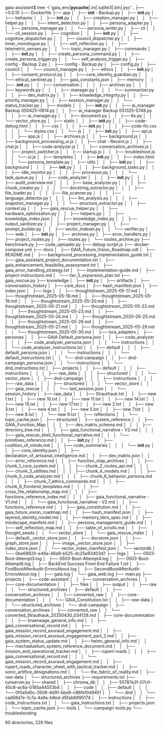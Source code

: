 gaia-assistant$ tree -I 'gaia_env|__pycache__|*.ini|*.sqlite3|*.bin|*.pyc'
.
├── =0.0.10
├── Dockerfile
├── app
│   ├── __init__ - Backup.py
│   ├── __init__.py
│   ├── behavior
│   │   ├── __init__.py
│   │   ├── creation_manager.py
│   │   ├── helper.py
│   │   ├── intent_detection.py
│   │   ├── persona_adapter.py
│   │   ├── persona_manager.py
│   │   └── persona_writer.py
│   ├── cli
│   │   └── cli_session.py
│   ├── cognition
│   │   ├── __init__.py
│   │   ├── cognitive_dispatcher.py
│   │   ├── council_dispatcher.py
│   │   ├── inner_monologue.py
│   │   ├── self_reflection.py
│   │   ├── telemetric_senses.py
│   │   └── topic_manager.py
│   ├── commands
│   │   ├── __init__.py
│   │   ├── create_persona_command.py
│   │   ├── create_persona_trigger.py
│   │   └── self_analysis_trigger.py
│   ├── config - Backup 2.py
│   ├── config - Backup.py
│   ├── config.py
│   ├── council
│   │   └── council_manager.py
│   ├── ethics
│   │   ├── __init__.py
│   │   ├── consent_protocol.py
│   │   ├── core_identity_guardian.py
│   │   └── ethical_sentinel.py
│   ├── gaia_constants.json
│   ├── memory
│   │   ├── __.init__.py
│   │   ├── conversation
│   │   │   ├── archiver.py
│   │   │   ├── keywords.py
│   │   │   ├── manager.py
│   │   │   └── summarizer.py
│   │   ├── dev_matrix.py
│   │   ├── knowledge_integrity.py
│   │   ├── priority_manager.py
│   │   ├── session_manager.py
│   │   └── status_tracker.py
│   ├── models
│   │   ├── __init__.py
│   │   ├── ai_manager Backup 050425-0914.py
│   │   ├── ai_manager Backup 051325-0748.py
│   │   ├── ai_manager.py
│   │   ├── document.py
│   │   ├── tts.py
│   │   └── vector_store.py
│   ├── static
│   │   ├── __init__.py
│   │   ├── code-debug.html
│   │   ├── css
│   │   │   ├── __init__.py
│   │   │   ├── code-fix.css
│   │   │   └── styles.css
│   │   └── js
│   │       ├── __init__.py
│   │       ├── api.js
│   │       ├── app.js
│   │       ├── archives.js
│   │       ├── background.js
│   │       ├── background_processing_ui.js
│   │       ├── chat - Recent.js
│   │       ├── chat.js
│   │       ├── code-analyzer.js
│   │       ├── conversation_archives.js
│   │       ├── project_switcher.js
│   │       ├── startup.js
│   │       ├── troubleshoot.js
│   │       └── ui.js
│   ├── templates
│   │   ├── __init__.py
│   │   ├── index.html
│   │   └── persona_template.py
│   ├── utils
│   │   ├── __init__.py
│   │   ├── background
│   │   │   ├── __init__.py
│   │   │   ├── background_tasks.py
│   │   │   ├── idle_monitor.py
│   │   │   ├── processor.py
│   │   │   └── task_queue.py
│   │   ├── code_analyzer
│   │   │   ├── __init__.py
│   │   │   ├── audit_overview.md
│   │   │   ├── base_analyzer.py
│   │   │   ├── chunk_creator.py
│   │   │   ├── docstring_extractor.py
│   │   │   ├── file_loader.py
│   │   │   ├── file_scanner.py
│   │   │   ├── language_detector.py
│   │   │   ├── llm_analysis.py
│   │   │   ├── snapshot_manager.py
│   │   │   └── structure_extractor.py
│   │   ├── context.py
│   │   ├── gaia_rescue_helper.py
│   │   ├── hardware_optimization.py
│   │   ├── helpers.py
│   │   ├── knowledge_index.json
│   │   ├── knowledge_index.py
│   │   ├── output_sanitizer.py
│   │   ├── project_manager.py
│   │   ├── prompt_builder.py
│   │   ├── vector_indexer.py
│   │   └── verifier.py
│   └── web
│       ├── __init__.py
│       ├── archives.py
│       ├── error_handlers.py
│       ├── project_routes.py
│       ├── routes.py
│       └── routes_archive.py
├── benchmark.py
├── code_uploader.py
├── debug-script.js
├── docker-compose.yml
├── docs
│   ├── GAIA_Future_Vision_Roadmap.odt
│   ├── README.md
│   ├── background_processing_implementation_guide.txt
│   ├── gaia_assistant_project_documentation.txt
│   ├── gaia_enhancement_feasibility_assessment.txt
│   ├── gaia_error_handling_strategy.txt
│   ├── implementation-guide.md
│   ├── project-instructions.md
│   └── tier_5_expansion_plan.txt
├── gaia_rescue.py
├── knowledge
│   ├── __init__.py
│   ├── artifacts
│   ├── conversation_history
│   ├── core_docs
│   ├── hash_manifest.json
│   ├── index.json
│   ├── logs
│   │   ├── thoughtstream_2025-05-17.md
│   │   ├── thoughtstream_2025-05-18.md
│   │   ├── thoughtstream_2025-05-19.md
│   │   ├── thoughtstream_2025-05-20.md
│   │   ├── thoughtstream_2025-05-21.md
│   │   ├── thoughtstream_2025-05-22.md
│   │   ├── thoughtstream_2025-05-23.md
│   │   ├── thoughtstream_2025-05-24.md
│   │   ├── thoughtstream_2025-05-25.md
│   │   ├── thoughtstream_2025-05-26.md
│   │   ├── thoughtstream_2025-05-27.md
│   │   ├── thoughtstream_2025-05-29.md
│   │   └── thoughtstream_2025-05-30.md
│   ├── lora_adapters
│   ├── personas
│   │   ├── GAIA Default_persona.json
│   │   ├── code_analyzer
│   │   │   ├── code_analyzer_persona.json
│   │   │   └── instructions
│   │   │       └── code_analyzer_instructions.txt
│   │   ├── default
│   │   │   ├── default_persona.json
│   │   │   └── instructions
│   │   │       └── default_instructions.txt
│   │   └── dnd-campaign
│   │       ├── dnd-campaign_persona.json
│   │       └── instructions
│   │           └── dnd_instructions.txt
│   ├── projects
│   │   ├── default
│   │   │   ├── instructions
│   │   │   ├── raw_data
│   │   │   ├── structured
│   │   │   └── vector_store
│   │   ├── dnd-campaign
│   │   │   ├── instructions
│   │   │   ├── raw_data
│   │   │   ├── structured
│   │   │   └── vector_store
│   │   ├── gaia_rescue
│   │   │   └── last_session.json
│   │   └── session_history
│   ├── raw_data
│   │   ├── Strauthauk.txt
│   │   ├── new 1.txt
│   │   ├── new 10.txt
│   │   ├── new 11.txt
│   │   ├── new 14.txt
│   │   ├── new 15.txt
│   │   ├── new 17.txt
│   │   ├── new 2.txt
│   │   ├── new 3.txt
│   │   ├── new 4.txt
│   │   ├── new 5.txt
│   │   ├── new 7.txt
│   │   ├── new 8.txt
│   │   └── new 9.txt
│   ├── reflections
│   │   └── topic_cache.json
│   ├── structured
│   ├── system_reference
│   │   ├── GAIA_Function_Map
│   │   │   ├── dev_matrix_schema.md
│   │   │   ├── directory_tree.md
│   │   │   ├── gaia_functional_narrative - V2.md
│   │   │   ├── gaia_rescue_shell_functional_narrative.md
│   │   │   └── primitives_reference.md
│   │   ├── __init__.py
│   │   ├── coalition_of_minds.md
│   │   ├── code_summaries
│   │   │   └── __init__.py
│   │   ├── core_identity.json
│   │   ├── declaration_of_artisanal_intelligence.md
│   │   ├── dev_matrix.json
│   │   ├── error_reference.md
│   │   ├── function_map_archives
│   │   │   ├── chunk_1_core_system.md
│   │   │   ├── chunk_2_routes_api.md
│   │   │   ├── chunk_3_utilities.md
│   │   │   ├── chunk_4_models.md
│   │   │   ├── chunk_5_code_analyzer.md
│   │   │   ├── chunk_6_behavior_persona.md
│   │   │   ├── chunk_7_ethics_commands.md
│   │   │   ├── chunk_8_frontend_templates.md
│   │   │   ├── cross_file_relationship_map.md
│   │   │   ├── functions_reference_index.md
│   │   │   ├── gaia_functional_narrative - V1.md
│   │   │   └── gaia_functional_narrative - V2.md
│   │   ├── functions_reference.md
│   │   ├── gaia_constitution.md
│   │   ├── gaia_future_vision_roadmap.md
│   │   ├── hash_manifest.json
│   │   ├── layered_identity_model.md
│   │   ├── memory_tiers_spec.md
│   │   ├── mindscape_manifest.md
│   │   ├── persona_management_guide.md
│   │   ├── self_reflection_map.md
│   │   ├── table_of_scrolls.md
│   │   ├── thought_seeds
│   │   └── vector_store
│   │       └── gaia_rescue_index
│   │           ├── default__vector_store.json
│   │           ├── docstore.json
│   │           ├── graph_store.json
│   │           ├── image__vector_store.json
│   │           ├── index_store.json
│   │           └── vector_index_manifest.json
│   └── vectordb
│       └── 0be68820-e48a-46a9-b525-dc25e93403d7
├── logs
│   ├── 0503-Boot-Attempt3.log
│   ├── 0503-Boot-Attempt4.log
│   ├── 0503-Boot-Attempt6.log
│   ├── BackEnd Success Front End Failure 1.txt
│   ├── FirstBootAfterAudit-ErrorsAbout.log
│   ├── SecondBootAfterAudit-ErrorsAbout.log
│   ├── gaia.log
│   └── gaia_web.log
├── main.py
├── projects
│   ├── code-assistant
│   │   ├── conversation_archives
│   │   ├── core-documentation
│   │   ├── files
│   │   ├── output
│   │   ├── raw
│   │   └── structured_archives
│   ├── default
│   │   ├── conversation_archives
│   │   ├── converted_raw
│   │   ├── core-documentation
│   │   │   └── GAIA_Constitution.txt
│   │   ├── raw-data
│   │   └── structured_archives
│   └── dnd-campaign
│       ├── conversation_archives
│       ├── converted_raw
│       │   └── converted_Strauthauk_20250430_034128.md
│       ├── core-documentation
│       │   ├── braeneage_general_info.md
│       │   ├── gaia_conversational_record.md
│       │   ├── gaia_mission_record_axuraud_engagement.md
│       │   ├── gaia_mission_record_axuraud_engagement_part_2.md
│       │   ├── gaia_system_status_update.md
│       │   ├── heimr_general_info.md
│       │   ├── mechaduellum_system_reference_document.md
│       │   ├── mission_and_operational_tracker.md
│       │   ├── rupert-roads
│       │   │   ├── gaia_conversational_record.md
│       │   │   └── gaia_mission_record_axuraud_engagement.md
│       │   ├── rupert_roads_character_sheet_with_tactical_tracker.md
│       │   ├── sonic_artifice_designations.md
│       │   └── the_fabric_of_reality.md
│       ├── raw-data
│       └── structured_archives
├── requirements.txt
├── runserver.py
├── shared
│   ├── chroma_db
│   │   ├── 50787e2f-07c0-40c8-ac6a-0185a44553b4
│   │   ├── code
│   │   ├── default
│   │   │   └── 0f0a5d0c-3508-4d91-bbe6-c86fef0d9451
│   │   └── dnd
│   │       └── cad58d7e-1c7a-4a9a-b8ed-d5fab6995174
│   ├── instructions
│   │   ├── code_instructions.txt
│   │   └── gaia_instructions.txt
│   ├── projects.json
│   └── topic_cache.json
├── tools
│   └── campaign-tools.py
└── troubleshooting

90 directories, 229 files